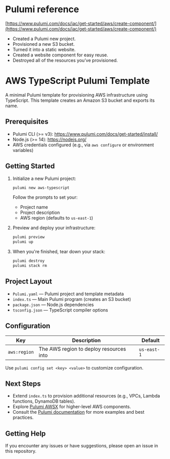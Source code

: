  # Pulumi reference
 [https://www.pulumi.com/docs/iac/get-started/aws/create-component/](https://www.pulumi.com/docs/iac/get-started/aws/create-component/)

- Created a Pulumi new project.
- Provisioned a new S3 bucket.
- Turned it into a static website.
- Created a website component for easy reuse.
- Destroyed all of the resources you’ve provisioned.

 # AWS TypeScript Pulumi Template

 A minimal Pulumi template for provisioning AWS infrastructure using TypeScript. This template creates an Amazon S3 bucket and exports its name.

 ## Prerequisites

 - Pulumi CLI (>= v3): https://www.pulumi.com/docs/get-started/install/
 - Node.js (>= 14): https://nodejs.org/
 - AWS credentials configured (e.g., via `aws configure` or environment variables)

 ## Getting Started

 1. Initialize a new Pulumi project:

    ```bash
    pulumi new aws-typescript
    ```

    Follow the prompts to set your:
    - Project name
    - Project description
    - AWS region (defaults to `us-east-1`)

 2. Preview and deploy your infrastructure:

    ```bash
    pulumi preview
    pulumi up
    ```

 3. When you're finished, tear down your stack:

    ```bash
    pulumi destroy
    pulumi stack rm
    ```

 ## Project Layout

 - `Pulumi.yaml` — Pulumi project and template metadata
 - `index.ts` — Main Pulumi program (creates an S3 bucket)
 - `package.json` — Node.js dependencies
 - `tsconfig.json` — TypeScript compiler options

 ## Configuration

 | Key           | Description                             | Default     |
 | ------------- | --------------------------------------- | ----------- |
 | `aws:region`  | The AWS region to deploy resources into | `us-east-1` |

 Use `pulumi config set <key> <value>` to customize configuration.

 ## Next Steps

 - Extend `index.ts` to provision additional resources (e.g., VPCs, Lambda functions, DynamoDB tables).
 - Explore [Pulumi AWSX](https://www.pulumi.com/docs/reference/pkg/awsx/) for higher-level AWS components.
 - Consult the [Pulumi documentation](https://www.pulumi.com/docs/) for more examples and best practices.

 ## Getting Help

 If you encounter any issues or have suggestions, please open an issue in this repository.